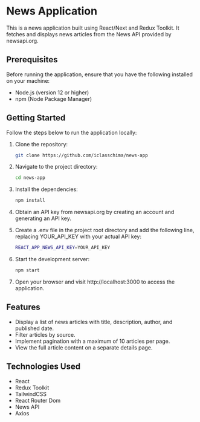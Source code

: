 # News Application

This is a news application built using React/Next and Redux Toolkit. It fetches and displays news articles from the News API provided by newsapi.org.

## Prerequisites

Before running the application, ensure that you have the following installed on your machine:

- Node.js (version 12 or higher)
- npm (Node Package Manager)

## Getting Started

Follow the steps below to run the application locally:

1. Clone the repository:

   ```bash
   git clone https://github.com/iclasschima/news-app

   ```

2. Navigate to the project directory:

   ```bash
   cd news-app

   ```

3. Install the dependencies:

   ```bash
   npm install

   ```

4. Obtain an API key from newsapi.org by creating an account and generating an API key.

5. Create a .env file in the project root directory and add the following line, replacing YOUR_API_KEY with your actual API key:

   ```bash
   REACT_APP_NEWS_API_KEY=YOUR_API_KEY

   ```

6. Start the development server:

   ```bash
   npm start

   ```

7. Open your browser and visit http://localhost:3000 to access the application.

## Features

- Display a list of news articles with title, description, author, and published date.
- Filter articles by source.
- Implement pagination with a maximum of 10 articles per page.
- View the full article content on a separate details page.

## Technologies Used

- React
- Redux Toolkit
- TailwindCSS
- React Router Dom
- News API
- Axios
